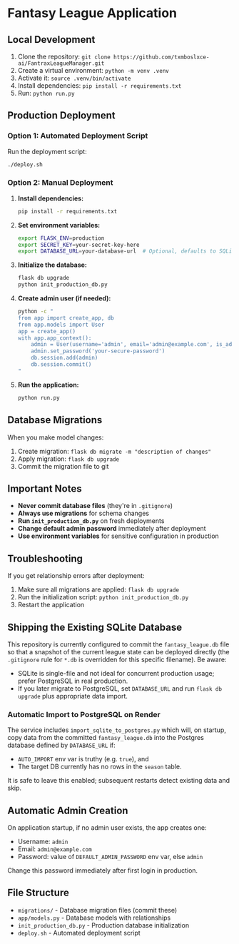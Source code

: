 # Fantasy League Application

## Local Development

1. Clone the repository: `git clone https://github.com/txmboslxce-ai/FantraxLeagueManager.git`
2. Create a virtual environment: `python -m venv .venv`
3. Activate it: `source .venv/bin/activate`
4. Install dependencies: `pip install -r requirements.txt`
5. Run: `python run.py`

## Production Deployment

### Option 1: Automated Deployment Script

Run the deployment script:
```bash
./deploy.sh
```

### Option 2: Manual Deployment

1. **Install dependencies:**
   ```bash
   pip install -r requirements.txt
   ```

2. **Set environment variables:**
   ```bash
   export FLASK_ENV=production
   export SECRET_KEY=your-secret-key-here
   export DATABASE_URL=your-database-url  # Optional, defaults to SQLite
   ```

3. **Initialize the database:**
   ```bash
   flask db upgrade
   python init_production_db.py
   ```

4. **Create admin user (if needed):**
   ```bash
   python -c "
   from app import create_app, db
   from app.models import User
   app = create_app()
   with app.app_context():
       admin = User(username='admin', email='admin@example.com', is_admin=True)
       admin.set_password('your-secure-password')
       db.session.add(admin)
       db.session.commit()
   "
   ```

5. **Run the application:**
   ```bash
   python run.py
   ```

## Database Migrations

When you make model changes:

1. Create migration: `flask db migrate -m "description of changes"`
2. Apply migration: `flask db upgrade`
3. Commit the migration file to git

## Important Notes

- **Never commit database files** (they're in `.gitignore`)
- **Always use migrations** for schema changes
- **Run `init_production_db.py`** on fresh deployments
- **Change default admin password** immediately after deployment
- **Use environment variables** for sensitive configuration in production

## Troubleshooting

If you get relationship errors after deployment:
1. Make sure all migrations are applied: `flask db upgrade`
2. Run the initialization script: `python init_production_db.py`
3. Restart the application

## Shipping the Existing SQLite Database

This repository is currently configured to commit the `fantasy_league.db` file so that a snapshot of the current league state can be deployed directly (the `.gitignore` rule for `*.db` is overridden for this specific filename). Be aware:

- SQLite is single-file and not ideal for concurrent production usage; prefer PostgreSQL in real production.
- If you later migrate to PostgreSQL, set `DATABASE_URL` and run `flask db upgrade` plus appropriate data import.

### Automatic Import to PostgreSQL on Render

The service includes `import_sqlite_to_postgres.py` which will, on startup, copy data from the committed `fantasy_league.db` into the Postgres database defined by `DATABASE_URL` if:

- `AUTO_IMPORT` env var is truthy (e.g. `true`), and
- The target DB currently has no rows in the `season` table.

It is safe to leave this enabled; subsequent restarts detect existing data and skip.

## Automatic Admin Creation

On application startup, if no admin user exists, the app creates one:

- Username: `admin`
- Email: `admin@example.com`
- Password: value of `DEFAULT_ADMIN_PASSWORD` env var, else `admin`

Change this password immediately after first login in production.

## File Structure

- `migrations/` - Database migration files (commit these)
- `app/models.py` - Database models with relationships
- `init_production_db.py` - Production database initialization
- `deploy.sh` - Automated deployment script
